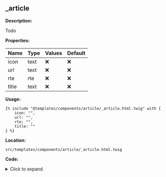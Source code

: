 ## _article

**Description:**

Todo

**Properties:**

| Name | Type | Values | Default |
|------|------|--------|---------|
| icon | text | :x: | :x: |
| url | text | :x: | :x: |
| rte | rte | :x: | :x: |
| title | text | :x: | :x: |


**Usage:**

```twig
{% include "@templates/components/article/_article.html.twig" with {
    icon: "",
    url: "",
    rte: "",
    title: ""
} %}
```

**Location:**

 `src/templates/components/article/_article.html.twig`

**Code:**

<details>
    <summary>Click to expand</summary>

```twig
{% extends "@templates/objects/base/_base.html.twig" %} {% set path = _self %}

{% set componentClass = 'c-article' %}

{% block content %}
    <div {{ attributes.addClass(componentClass) }}>
        {{ title_prefix }}
        {{ title_suffix }}
        {% if icon %}
            {{ icon }}
        {% endif %}
        {% if title %}
            <h3>{{ title }}</h3>
        {% endif %}
        {% if rte %}
            {{ rte }}
        {% endif %}
        {% include "@templates/components/button/_button.html.twig" with {
            icon: "icon",
            label: "En savoir plus",
            url: url
        } %}
    </div>
{% endblock %}
```

</details>


